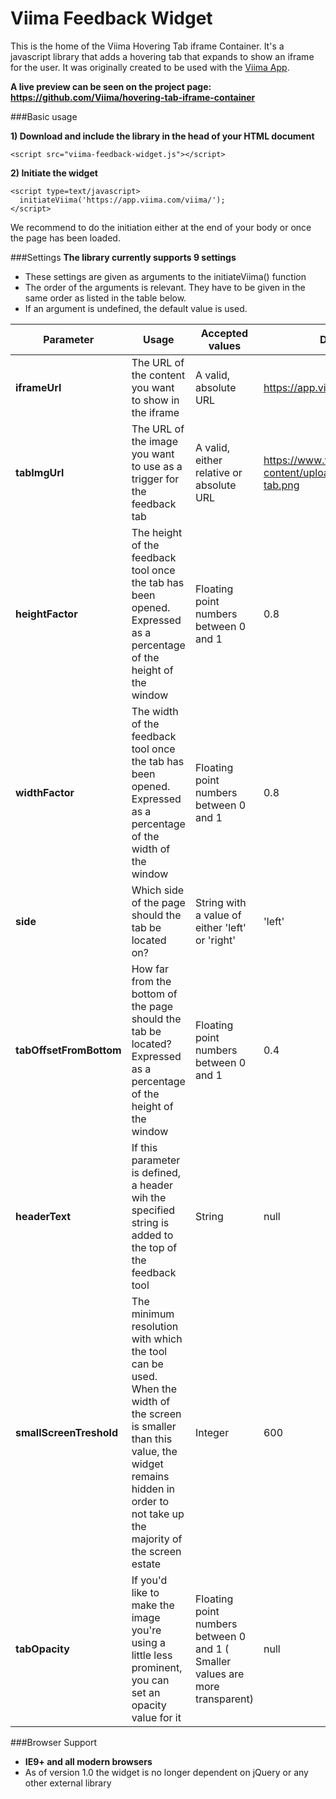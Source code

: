 Viima Feedback Widget
===============

This is the home of the Viima Hovering Tab iframe Container. It's a javascript library that adds a hovering tab that expands to show an iframe for the user. It was originally created to be used with the [Viima App](https://www.viima.com).

**A live preview can be seen on the project page: https://github.com/Viima/hovering-tab-iframe-container**


###Basic usage

**1) Download and include the library in the head of your HTML document**

```<script src="viima-feedback-widget.js"></script>```

**2) Initiate the widget**
```
<script type=text/javascript>
  initiateViima('https://app.viima.com/viima/');
</script>
```
We recommend to do the initiation either at the end of your body or once the page has been loaded.

###Settings
**The library currently supports 9 settings**
- These settings are given as arguments to the initiateViima() function
- The order of the arguments is relevant. They have to be given in the same order as listed in the table below.
- If an argument is undefined, the default value is used.

|Parameter | Usage     | Accepted values | Default value |
|----------|-----------|---------------|-----------------|
|**iframeUrl** | The URL of the content you want to show in the iframe | A valid, absolute URL | https://app.viima.com/viima/ |
|**tabImgUrl** | The URL of the image you want to use as a trigger for the feedback tab | A valid, either relative or absolute URL | https://www.viima.com/wp-content/uploads/2014/08/feedback-tab.png |
| **heightFactor** | The height of the feedback tool once the tab has been opened. Expressed as a percentage of the height of the window | Floating point numbers between 0 and 1 | 0.8 |
| **widthFactor** | The width of the feedback tool once the tab has been opened. Expressed as a percentage of the width of the window | Floating point numbers between 0 and 1 | 0.8 |
| **side** | Which side of the page should the tab be located on? | String with a value of either 'left' or 'right'| 'left' |
| **tabOffsetFromBottom** | How far from the bottom of the page should the tab be located? Expressed as a percentage of the height of the window | Floating point numbers between 0 and 1 | 0.4 |
| **headerText** | If this parameter is defined, a header wih the specified string is added to the top of the feedback tool | String | null |
| **smallScreenTreshold** | The minimum resolution with which the tool can be used. When the width of the screen is smaller than this value, the widget remains hidden in order to not take up the majority of the screen estate | Integer | 600 |
|**tabOpacity**| If you'd like to make the image you're using a little less prominent, you can set an opacity value for it | Floating point numbers between 0 and 1 ( Smaller values are more transparent) | null |

###Browser Support
- **IE9+ and all modern browsers**
- As of version 1.0 the widget is no longer dependent on jQuery or any other external library

